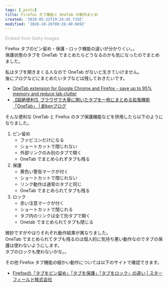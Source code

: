 ```yaml
---
tags: [_posts]
title: Firefox タブ機能と OneTab の動作まとめ
created: '2020-05-22T19:24:45.719Z'
modified: '2020-10-26T08:26:40.669Z'
---
```


<a id='NnyaILmRQ-F9RB_hHNLzcw' class='gie-single' href='http://www.gettyimages.co.jp/detail/502726971' target='_blank' style='color:#a7a7a7;text-decoration:none;font-weight:normal !important;border:none;display:inline-block;'>Embed from Getty Images</a><script>window.gie=window.gie||function(c){(gie.q=gie.q||[]).push(c)};gie(function(){gie.widgets.load({id:'NnyaILmRQ-F9RB_hHNLzcw',sig:'fOdgdNsaYuBgygj1OT-OyUzG3Vz4tjiKWrpvRAG5yxo=',w:'489px',h:'353px',items:'502726971',caption: false ,tld:'co.jp',is360: false })});</script><script src='//embed-cdn.gettyimages.com/widgets.js' charset='utf-8' async></script>

Firefox タブのピン留め・保護・ロック機能の違いが分かりくい。。<br>
保護状態のタブを OneTab でまとめたらどうなるのかも気になったのでまとめました。

<!--more-->

私はタブを開きまくる人なので OneTab がないと生きていけません。<br>
後にブログなどにまとめたいタブなどは残しておきたいです。

- [OneTab extension for Google Chrome and Firefox \- save up to 95% memory and reduce tab clutter](https://www.one-tab.com/)
- [【超絶便利\!】ブラウザで大量に開いたタブを一枚にまとめる拡張機能「OneTab」 \| 創kenブログ](https://souken-blog.com/2017/10/24/onetab/)

そんな便利な OneTab と Firefox のタブ保護機能などを併用したら以下のようになりました。

1. ピン留め
    - ファビコンだけになる
    - ショートカットで閉じれない
    - 外部リンクのみ別のタブで開く
    - OneTab でまとめられずタブも残る
2. 保護
    - 黄色い警告マークが付く
    - ショートカットで閉じれない
    - リンク動作は通常のタブと同じ
    - OneTab でまとめられてタブも残る
3. ロック
    - 赤い注意マークが付く
    - ショートカットで閉じれる
    - タブ内のリンクは全て別タブで開く
    - Onetab でまとめられてタブも閉じる

微妙ですがやはりそれぞれ動作結果が異なりました。<br>
OneTab でまとめられてタブも残るのは個人的に気持ち悪い動作なのでタブの保護は使わないようにします。<br>
タブのロックも使わないかな。。

その他 Firefox タブ機能の細かい動作については以下のサイトで確認できます。

- [Firefoxの「タブをピン留め」「タブを保護」「タブをロック」の違い \| スターフィールド株式会社](https://sterfield.co.jp/officer/firefox%E3%81%AE%E3%80%8C%E3%82%BF%E3%83%96%E3%82%92%E3%83%94%E3%83%B3%E7%95%99%E3%82%81%E3%80%8D%E3%80%8C%E3%82%BF%E3%83%96%E3%82%92%E4%BF%9D%E8%AD%B7%E3%80%8D%E3%80%8C%E3%82%BF%E3%83%96%E3%82%92/)
